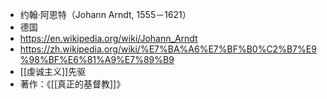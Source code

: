 - 约翰·阿恩特（Johann Arndt, 1555－1621）
- 德国
- https://en.wikipedia.org/wiki/Johann_Arndt
- https://zh.wikipedia.org/wiki/%E7%BA%A6%E7%BF%B0%C2%B7%E9%98%BF%E6%81%A9%E7%89%B9
- [[虔诚主义]]先驱
- 著作：《[[真正的基督教]]》